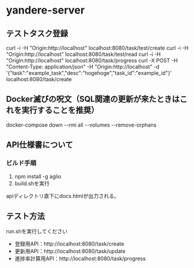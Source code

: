 # yandere-server

## テストタスク登録

curl -i -H "Origin:http://localhost" localhost:8080/task/test/create
curl -i -H "Origin:http://localhost" localhost:8080/task/test/read
curl -i -H "Origin:http://localhost" localhost:8080/task/progress
curl -X POST -H "Content-Type: application/json" -H "Origin:http://localhost" -d '{"task":"example_task","desc":"hogehoge","task_id":"example_id"}' localhost:8080/task/create

## Docker滅びの呪文（SQL関連の更新が来たときはこれを実行することを推奨）

docker-compose down --rmi all --volumes --remove-orphans

## API仕様書について

### ビルド手順

1. npm install -g aglio
2. build.shを実行

apiディレクトリ直下にdocs.htmlが出力される。

## テスト方法

run.shを実行してください

- 登録用API：http://localhost:8080/task/create
- 更新用API：http://localhost:8080/task/update
- 進捗率計算用API：http://localhost:8080/task/progress
